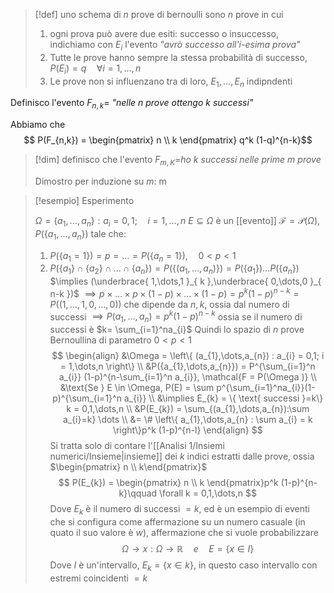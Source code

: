 >[!def]
>uno schema di $n$ prove di bernoulli sono $n$ prove in cui
>1. ogni prova può avere due esiti: successo o insuccesso, indichiamo con $E_{i}$ l'evento *"avrò successo all'i-esima prova"*
>2. Tutte le prove hanno sempre la stessa probabilità di successo, $P(E_{i}) = q\quad \forall i=1,\dots,n$
>3. Le prove non si influenzano tra di loro, $E_{1},\dots,E_{n}$ indipndenti
>

Definisco l'evento $F_{n,k} =$ *"nelle $n$ prove ottengo $k$ successi"*

Abbiamo che
$$ P(F_{n,k}) = \begin{pmatrix}
n \\
k
\end{pmatrix} q^k (1-q)^{n-k}$$

>[!dim]
>definisco che l'evento $F_{m,K}=$*ho $k$ successi nelle prime $m$ prove*
>
>Dimostro per induzione su $m$:
>m

>[!esempio] Esperimento
>
>$\Omega = \left\{ a_{1},\dots,a_{n} \right\} : a_{i} = 0,1;\quad i=1,\dots,n$
>$E \subseteq \Omega$ è un [[evento]] $\mathcal{F} = \mathcal{P}(\Omega)$,
>$P(\left\{ a_{1},\dots,a_{n} \right\})$ tale che:
>1. $P(\left\{ a_{1} = 1 \right\})=p = \dots = P(\left\{ a_{n}=1 \right\}),\quad 0 < p < 1$
>2. $P(\left\{ a_{1} \right\} \cap \left\{ a_{2} \right\} \cap \dots \cap \left\{ a_{n} \right\}) = P(\left\{ (a_{1},\dots,a_{n}) \right\}) = P(\left\{ a_{1} \right\})\dots P(\left\{ a_{n} \right\})$
>   $\implies (\underbrace{ 1,\dots,1 }_{ k },\underbrace{ 0,\dots,0 }_{ n-k })$ 
>   $\implies p \times \dots \times p \times (1-p) \times \dots \times (1-p) = p^k (1-p)^{n-k} = P((1,\dots,1,0,\dots,0))$
>   che dipende da $n,k$, ossia dal numero di successi
>   $\implies P(a_{1},\dots,a_{n}) = p^k(1-p)^{n-k}$ ossia se il numero di successi è $k= \sum_{i=1}^na_{i}$ 
>   Quindi lo spazio di $n$ prove Bernoullina di parametro $0 < p <1$
>   $$
>\begin{align}
>&\Omega = \left\{ (a_{1},\dots,a_{n}) : a_{i} = 0,1; i = 1,\dots,n \right\} \\
> &P({a_{1},\dots,a_{n}}) = P^{\sum_{i=1}^n a_{i}} (1-p)^{n-\sum_{i=1}^n a_{i}}, \mathcal{F = P(\Omega )} \\
>&\text{Se } E \in \Omega, P(E) = \sum p^{\sum_{i=1}^na_{i}}(1-p)^{\sum_{i=1}^n a_{i}} \\
> &\implies E_{k} = \{ \text{ successi }=k\} k = 0,1,\dots,n \\
>&P(E_{k}) = \sum_{(a_{1},\dots,a_{n}):\sum a_{i}=k} \dots \\
> &= \# \left\{ a_{1},\dots,a_{n} : \sum a_{i} = k \right\}p^k (1-p)^{n-l} 
>\end{align}
>$$
>Si tratta solo di contare l'[[Analisi 1/Insiemi numerici/Insieme|insieme]] dei $k$ indici estratti dalle prove, ossia $\begin{pmatrix} n \\ k\end{pmatrix}$
> $$
> P(E_{k}) = \begin{pmatrix}
>n \\
>k
>\end{pmatrix}p^k (1-p)^{n-k}\qquad \forall k = 0,1,\dots,n
>$$
>Dove $E_{k}$ è il numero di successi $= k$, ed è un esempio di eventi che si configura come affermazione su un numero casuale (in quato il suo valore è $w$), affermazione che si vuole probabilizzare
> $$
> \Omega \to x : \Omega \to \mathbb{R}\quad e\quad E=\left\{ x \in I \right\} 
>$$
>Dove $I$ è un'intervallo, $E_{k} = \left\{ x \in {k} \right\}$, in questo caso intervallo con estremi coincidenti $=k$
